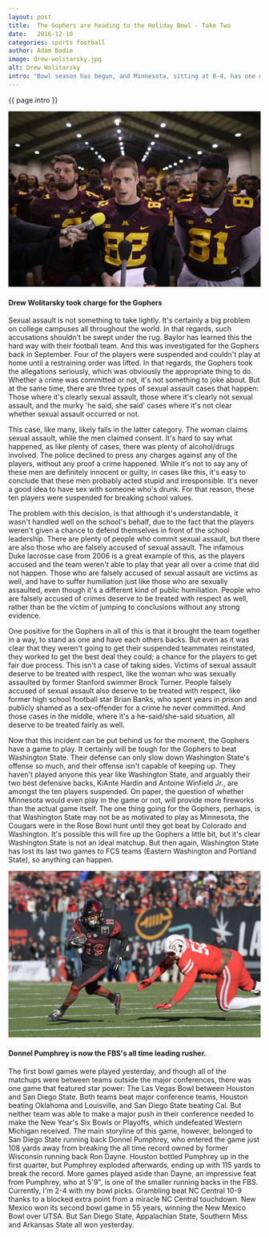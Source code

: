 ```yaml
---
layout: post
title:  The Gophers are heading to the Holiday Bowl - Take Two
date:   2016-12-10
categories: sports football
author: Adam Bodie
image: drew-wolitarsky.jpg
alt: Drew Wolitarsky
intro: "Bowl season has begun, and Minnesota, sitting at 8-4, has one more chance to prove they're on the right direction.  But all that took a backseat early in the week when 10 players were suspended indefinitely for an alleged sexual assault that took place in September.  The rest of the team, upset with the decision, boycotted the decision and threatened to skip the Holiday Bowl unless the 10 players were reinstated.  The boycott lasted two days, and while they're still down 10 players, the message is still as confusing and complex as ever.  What exactly have we learned from all of this?"
---
```

<div class="article">
<p> {{ page.intro }}</p>
<div class="blog-pic">
		<img src="/img/drew-wolitarsky.jpg" data-toggle="tooltip" title="Drew Wolitarsky" class="image block img-responsive">
		<h4>Drew Wolitarsky took charge for the Gophers</h4>
</div>
<p>Sexual assault is not something to take lightly.  It's certainly a big problem on college campuses all throughout the world.  In that regards, such accusations shouldn't be swept under the rug.  Baylor has learned this the hard way with their football team.  And this was investigated for the Gophers back in September.  Four of the players were suspended and couldn't play at home until a restraining order was lifted.  In that regards, the Gophers took the allegations seriously, which was obviously the appropriate thing to do.  Whether a crime was committed or not, it's not something to joke about.  But at the same time, there are three types of sexual assault cases that happen: Those where it's clearly sexual assault, those where it's clearly not sexual assault, and the murky 'he said, she said' cases where it's not clear whether sexual assault occurred or not.</p>
    <p>This case, like many, likely falls in the latter category.  The woman claims sexual assault, while the men claimed consent.  It's hard to say what happened, as like plenty of cases, there was plenty of alcohol/drugs involved.  The police declined to press any charges against any of the players, without any proof a crime happened.  While it's not to say any of these men are definitely innocent or guilty, in cases like this, it's easy to conclude that these men probably acted stupid and irresponsible.  It's never a good idea to have sex with someone who's drunk.  For that reason, these ten players were suspended for breaking school values.</p>
    <p>The problem with this decision, is that although it's understandable, it wasn't handled well on the school's behalf, due to the fact that the players weren't given a chance to defend themselves in front of the school leadership.  There are plenty of people who commit sexual assault, but there are also those who are falsely accused of sexual assault.  The infamous Duke lacrosse case from 2006 is a great example of this, as the players accused and the team weren't able to play that year all over a crime that did not happen.  Those who are falsely accused of sexual assault are victims as well, and have to suffer humiliation just like those who are sexually assaulted, even though it's a different kind of public humiliation.  People who are falsely accused of crimes deserve to be treated with respect as well, rather than be the victim of jumping to conclusions without any strong evidence.</p>
    <p>One positive for the Gophers in all of this is that it brought the team together in a way, to stand as one and have each others backs.  But even as it was clear that they weren't going to get their suspended teammates reinstated, they worked to get the best deal they could; a chance for the players to get fair due process.  This isn't a case of taking sides.  Victims of sexual assault deserve to be treated with respect, like the woman who was sexually assaulted by former Stanford swimmer Brock Turner.  People falsely accused of sexual assault also deserve to be treated with respect, like former high school football star Brian Banks, who spent years in prison and publicly shamed as a sex-offender for a crime he never committed.  And those cases in the middle, where it's a he-said/she-said situation, all deserve to be treated fairly as well.</p>
    <p>Now that this incident can be put behind us for the moment, the Gophers have a game to play.  It certainly will be tough for the Gophers to beat Washington State.  Their defense can only slow down Washington State's offense so much, and their offense isn't capable of keeping up.  They haven't played anyone this year like Washington State, and arguably their two best defensive backs, KiAnte Hardin and Antoine Winfield Jr., are amongst the ten players suspended. On paper, the question of whether Minnesota would even play in the game or not, will provide more fireworks than the actual game itself.  The one thing going for the Gophers, perhaps, is that Washington State may not be as motivated to play as Minnesota, the Cougars were in the Rose Bowl hunt until they got beat by Colorado and Washington.  It's possible this will fire up the Gophers a little bit, but it's clear Washington State is not an ideal matchup.  But then again, Washington State has lost its last two games to FCS teams (Eastern Washington and Portland State), so anything can happen.</p>
    <div class="blog-pic">
    		<img src="/img/donnel-pumphrey.jpg" data-toggle="tooltip" title="Donnel Pumphrey" class="image block img-responsive">
    		<h4>Donnel Pumphrey is now the FBS's all time leading rusher.</h4>
    </div>
    <p>The first bowl games were played yesterday, and though all of the matchups were between teams outside the major conferences, there was one game that featured star power: The Las Vegas Bowl between Houston and San Diego State.  Both teams beat major conference teams, Houston beating Oklahoma and Louisville, and San Diego State beating Cal.  But neither team was able to make a major push in their conference needed to make the New Year's Six Bowls or Playoffs, which undefeated Western Michigan received.  The main storyline of this game, however, belonged to San Diego State running back Donnel Pumphrey, who entered the game just 108 yards away from breaking the all time record owned by former Wisconsin running back Ron Dayne.  Houston bottled Pumphrey up in the first quarter, but Pumphrey exploded afterwards, ending up with 115 yards to break the record.  More games played aside than Dayne, an impressive feat from Pumphrey, who at 5'9", is one of the smaller running backs in the FBS.  Currently, I'm 2-4 with my bowl picks.  Grambling beat NC Central 10-9 thanks to a blocked extra point from a miracle NC Central touchdown.  New Mexico won its second bowl game in 55 years, winning the New Mexico Bowl over UTSA.  But San Diego State, Appalachian State, Southern Miss and Arkansas State all won yesterday.</p>


</div>